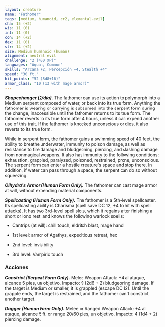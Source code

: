 ```yaml
---
layout: creature
name: "Fathomer"
tags: [medium, humanoid, cr2, elemental-evil]
cha: 15 (+2)
wis: 11 (0)
int: 11 (0)
con: 14 (+2)
dex: 11 (0)
str: 14 (+2)
size: Medium humanoid (human)
alignment: neutral evil
challenge: "2 (450 XP)"
languages: "Aquan, Common"
skills: "Arcana +2, Percepción +4, Stealth +4"
speed: "30 ft."
hit_points: "52 (8d8+16)"
armor_class: "10 (13 with mage armor)"
---
```


***Shapechanger (2/día).*** The fathomer can use its action to polymorph into a Medium serpent composed of water, or back into its true form. Anything the fathomer is wearing or carrying is subsumed into the serpent form during the change, inaccessible until the fathomer returns to its true form. The fathomer reverts to its true form after 4 hours, unless it can expend another use of this trait. If the fathomer is knocked unconscious or dies, it also reverts to its true form.

While in serpent form, the fathomer gains a swimming speed of 40 feet, the ability to breathe underwater, immunity to poison damage, as well as resistance to fire damage and bludgeoning, piercing, and slashing damage from nonmagical weapons. It also has immunity to the following conditions: exhaustion, grappled, paralyzed, poisoned, restrained, prone, unconscious. The serpent form can enter a hostile creature's space and stop there. In addition, if water can pass through a space, the serpent can do so without squeezing.

***Olhydra's Armor (Human Form Only).*** The fathomer can cast mage armor at will, without expending material components.

***Spellcasting (Human Form Only).*** The fathomer is a 5th-level spellcaster. Its spellcasting ability is Charisma (spell save DC 12, +4 to hit with spell attacks). It has two 3rd-level spell slots, which it regains after finishing a short or long rest, and knows the following warlock spells:

* Cantrips (at will): chill touch, eldritch blast, mage hand

* 1st level: armor of Agathys, expeditious retreat, hex

* 2nd level: invisibility

* 3rd level: Vampiric touch

### Acciones

***Constrict (Serpent Form Only).*** Melee Weapon Attack: +4 al ataque, alcance 5 pies, un objetivo. Impacto: 9 (2d6 + 2) bludgeoning damage. If the target is Medium or smaller, it is grappled (escape DC 12). Until the grapple ends, the target is restrained, and the fathomer can't constrict another target.

***Dagger (Human Form Only).*** Melee or Ranged Weapon Attack: +4 al ataque, alcance 5 ft. or range 20/60 pies, un objetivo. Impacto: 4 (1d4 + 2) piercing damage.